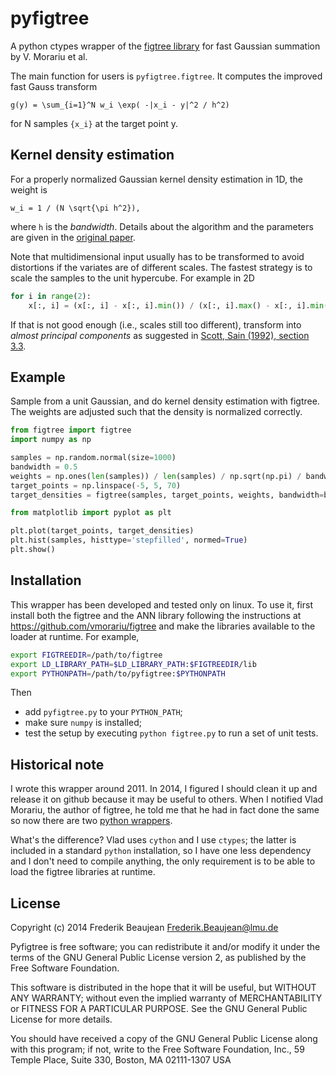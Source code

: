 pyfigtree
=========

A python ctypes wrapper of the
[figtree library](https://github.com/vmorariu/figtree) for fast
Gaussian summation by V. Morariu et al.

The main function for users is `pyfigtree.figtree`. It computes the
improved fast Gauss transform

    g(y) = \sum_{i=1}^N w_i \exp( -|x_i - y|^2 / h^2)

for N samples `{x_i}` at the target point y.

Kernel density estimation
-------------------------

For a properly normalized Gaussian kernel density estimation in 1D,
the weight is

    w_i = 1 / (N \sqrt{\pi h^2}),

where `h` is the *bandwidth*.  Details about the algorithm and the
parameters are given in the
[original paper](http://papers.nips.cc/paper/3420-automatic-online-tuning-for-fast-gaussian-summation.pdf).

Note that multidimensional input usually has to be transformed to
avoid distortions if the variates are of different scales.  The
fastest strategy is to scale the samples to the unit hypercube. For example in 2D

```python
for i in range(2):
    x[:, i] = (x[:, i] - x[:, i].min()) / (x[:, i].max() - x[:, i].min())
```

If that is not good enough (i.e., scales still too different), transform
into *almost principal components* as suggested in [Scott, Sain (1992),
section 3.3](http://bama.ua.edu/~mdporter2/papers/Multi-dimensional%20density%20estimation_Scott_Sain.pdf).

Example
-------

Sample from a unit Gaussian, and do kernel density estimation with
figtree. The weights are adjusted such that the density is normalized
correctly.

```python
from figtree import figtree
import numpy as np

samples = np.random.normal(size=1000)
bandwidth = 0.5
weights = np.ones(len(samples)) / len(samples) / np.sqrt(np.pi) / bandwidth
target_points = np.linspace(-5, 5, 70)
target_densities = figtree(samples, target_points, weights, bandwidth=bandwidth)

from matplotlib import pyplot as plt

plt.plot(target_points, target_densities)
plt.hist(samples, histtype='stepfilled', normed=True)
plt.show()
```

Installation
------------

This wrapper has been developed and tested only on linux. To use it,
first install both the figtree and the ANN library following the
instructions at https://github.com/vmorariu/figtree and make the
libraries available to the loader at runtime. For example,

```sh
export FIGTREEDIR=/path/to/figtree
export LD_LIBRARY_PATH=$LD_LIBRARY_PATH:$FIGTREEDIR/lib
export PYTHONPATH=/path/to/pyfigtree:$PYTHONPATH
```

Then

* add `pyfigtree.py` to your `PYTHON_PATH`;
* make sure `numpy` is installed;
* test the setup by executing `python figtree.py` to run a set of unit
  tests.

Historical note
---------------

I wrote this wrapper around 2011. In 2014, I figured I should clean it
up and release it on github because it may be useful to others. When I
notified Vlad Morariu, the author of figtree, he told me that he had
in fact done the same so now there are two
[python wrappers](https://github.com/vmorariu/figtree#python-wrapper).

What's the difference? Vlad uses `cython` and I use `ctypes`; the
latter is included in a standard `python` installation, so I have one
less dependency and I don't need to compile anything, the only requirement
is to be able to load the figtree libraries at runtime.

License
-------

Copyright (c) 2014 Frederik Beaujean <Frederik.Beaujean@lmu.de>

Pyfigtree is free software; you can redistribute it and/or modify it
under the terms of the GNU General Public License version 2, as
published by the Free Software Foundation.

This software is distributed in the hope that it will be useful, but
WITHOUT ANY WARRANTY; without even the implied warranty of
MERCHANTABILITY or FITNESS FOR A PARTICULAR PURPOSE.  See the GNU
General Public License for more details.

You should have received a copy of the GNU General Public License
along with this program; if not, write to the Free Software
Foundation, Inc., 59 Temple Place, Suite 330, Boston, MA 02111-1307
USA
